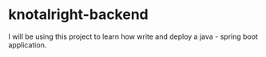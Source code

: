 # knotalright-backend

I will be using this project to learn how write and deploy a java - spring boot application.
